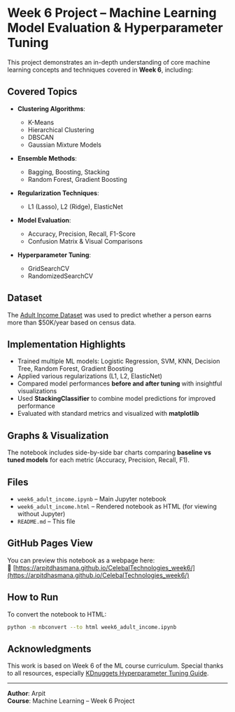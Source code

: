 
# Week 6 Project – Machine Learning Model Evaluation & Hyperparameter Tuning

This project demonstrates an in-depth understanding of core machine learning concepts and techniques covered in **Week 6**, including:

## Covered Topics

- **Clustering Algorithms**:
  - K-Means
  - Hierarchical Clustering
  - DBSCAN
  - Gaussian Mixture Models

- **Ensemble Methods**:
  - Bagging, Boosting, Stacking
  - Random Forest, Gradient Boosting

- **Regularization Techniques**:
  - L1 (Lasso), L2 (Ridge), ElasticNet

- **Model Evaluation**:
  - Accuracy, Precision, Recall, F1-Score
  - Confusion Matrix & Visual Comparisons

- **Hyperparameter Tuning**:
  - GridSearchCV
  - RandomizedSearchCV

## Dataset

The [Adult Income Dataset](https://archive.ics.uci.edu/ml/datasets/adult) was used to predict whether a person earns more than $50K/year based on census data.

## Implementation Highlights

- Trained multiple ML models: Logistic Regression, SVM, KNN, Decision Tree, Random Forest, Gradient Boosting
- Applied various regularizations (L1, L2, ElasticNet)
- Compared model performances **before and after tuning** with insightful visualizations
- Used **StackingClassifier** to combine model predictions for improved performance
- Evaluated with standard metrics and visualized with **matplotlib**

## Graphs & Visualization

The notebook includes side-by-side bar charts comparing **baseline vs tuned models** for each metric (Accuracy, Precision, Recall, F1).

## Files

- `week6_adult_income.ipynb` – Main Jupyter notebook
- `week6_adult_income.html` – Rendered notebook as HTML (for viewing without Jupyter)
- `README.md` – This file

## GitHub Pages View

You can preview this notebook as a webpage here:  
🔗 [https://arpitdhasmana.github.io/CelebalTechnologies_week6/](https://arpitdhasmana.github.io/CelebalTechnologies_week6/)

## How to Run

To convert the notebook to HTML:

```bash
python -m nbconvert --to html week6_adult_income.ipynb
```

## Acknowledgments

This work is based on Week 6 of the ML course curriculum. Special thanks to all resources, especially [KDnuggets Hyperparameter Tuning Guide](https://www.kdnuggets.com/hyperparameter-tuning-gridsearchcv-and-randomizedsearchcv-explained).

---
**Author**: Arpit  
**Course**: Machine Learning – Week 6 Project  
